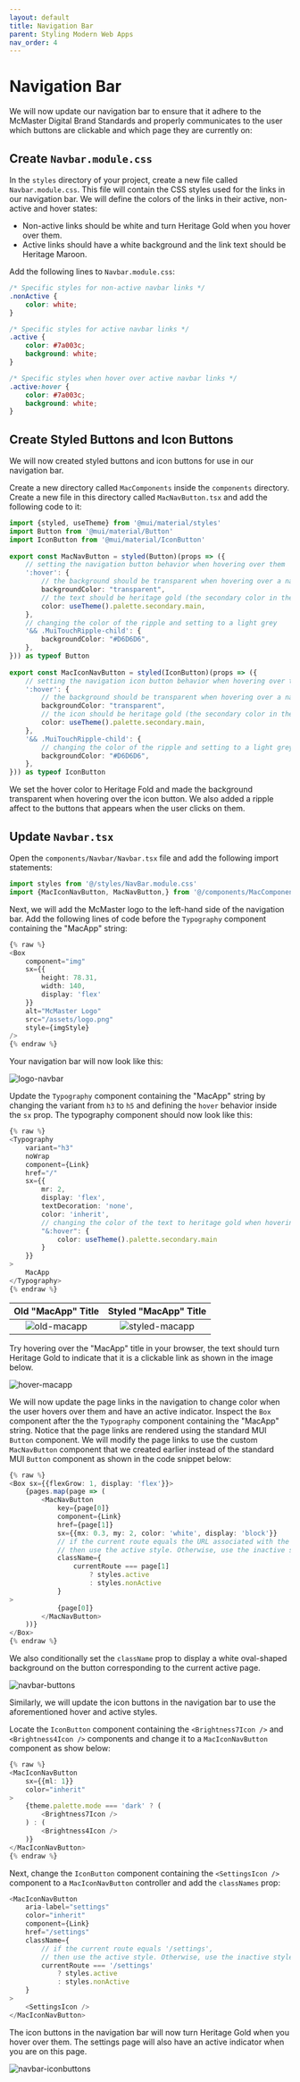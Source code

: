 ```yaml
---
layout: default
title: Navigation Bar
parent: Styling Modern Web Apps
nav_order: 4
---
```


# Navigation Bar

We will now update our navigation bar to ensure that it adhere to the McMaster Digital Brand Standards and properly communicates to the user which buttons are clickable and which page they are currently on:

## Create `Navbar.module.css`
In the `styles` directory of your project, create a new file called `Navbar.module.css`. This file will contain the CSS styles used for the links in our navigation bar. We will define the colors of the links in their active, non-active and hover states:
- Non-active links should be white and turn Heritage Gold when you hover over them.
- Active links should have a white background and the link text should be Heritage Maroon.

Add the following lines to `Navbar.module.css`:

```css
/* Specific styles for non-active navbar links */
.nonActive {
    color: white;
}

/* Specific styles for active navbar links */
.active {
    color: #7a003c;
    background: white;
}

/* Specific styles when hover over active navbar links */
.active:hover {
    color: #7a003c;
    background: white;
}
```

## Create Styled Buttons and Icon Buttons
We will now created styled buttons and icon buttons for use in our navigation bar. 

Create a new directory called `MacComponents` inside the `components` directory. Create a new file in this directory called `MacNavButton.tsx` and add the following code to it:

```ts
import {styled, useTheme} from '@mui/material/styles'  
import Button from '@mui/material/Button'  
import IconButton from '@mui/material/IconButton'  
  
export const MacNavButton = styled(Button)(props => ({  
    // setting the navigation button behavior when hovering over them  
    ':hover': {  
        // the background should be transparent when hovering over a navigation button  
        backgroundColor: "transparent",  
        // the text should be heritage gold (the secondary color in the theme)  
        color: useTheme().palette.secondary.main,  
    },  
    // changing the color of the ripple and setting to a light grey  
    '&& .MuiTouchRipple-child': {  
        backgroundColor: "#D6D6D6",  
    },  
})) as typeof Button  
  
export const MacIconNavButton = styled(IconButton)(props => ({  
    // setting the navigation icon button behavior when hovering over them  
    ':hover': {  
        // the background should be transparent when hovering over a navigation icon button  
        backgroundColor: "transparent",  
        // the icon should be heritage gold (the secondary color in the theme)  
        color: useTheme().palette.secondary.main,  
    },  
    '&& .MuiTouchRipple-child': {  
        // changing the color of the ripple and setting to a light grey  
        backgroundColor: "#D6D6D6",  
    },  
})) as typeof IconButton
```

We set the hover color to Heritage Fold and made the background transparent when hovering over the icon button. We also added a ripple affect to the buttons that appears when the user clicks on them. 

## Update `Navbar.tsx`
Open the `components/Navbar/Navbar.tsx` file and add the following import statements:
```ts
import styles from '@/styles/NavBar.module.css'  
import {MacIconNavButton, MacNavButton,} from '@/components/MacComponents/MacNavButton'
```

Next, we will add the McMaster logo to the left-hand side of the navigation bar. Add the following lines of code before the `Typography` component containing the "MacApp" string:
```ts
{% raw %}
<Box
	component="img"
	sx={{
		height: 78.31,
		width: 140,
		display: 'flex'
	}}
	alt="McMaster Logo"
	src="/assets/logo.png"
	style={imgStyle}
/>
{% endraw %}
```

Your navigation bar will now look like this:

![logo-navbar](assets/img/logo-navbar.png)

Update the `Typography` component containing the "MacApp" string by changing the variant from `h3` to `h5` and defining the `hover` behavior inside the `sx` prop. The typography component should now look like this:
```ts
{% raw %}
<Typography
	variant="h3"
	noWrap
	component={Link}
	href="/"
	sx={{
		mr: 2,
		display: 'flex',
		textDecoration: 'none',
		color: 'inherit',
		// changing the color of the text to heritage gold when hovering over it
		"&:hover": {
			color: useTheme().palette.secondary.main
		}
	}}
>
	MacApp
</Typography>
{% endraw %}
```

Old "MacApp" Title           |  Styled "MacApp" Title
:-------------------------:|:-------------------------:
![old-macapp](assets/img/old-macapp.png)  |  ![styled-macapp](assets/img/styled-macapp.png)

Try hovering over the "MacApp" title in your browser, the text should turn Heritage Gold to indicate that it is a clickable link as shown in the image below.

![hover-macapp](assets/img/hover-macapp.png)

We will now update the page links in the navigation to change color when the user hovers over them and have an active indicator. 
Inspect the `Box` component after the the `Typography` component containing the "MacApp" string. Notice that the page links are rendered using the standard MUI `Button` component.
We will modify the page links to use the custom `MacNavButton` component that we created earlier instead of the standard MUI `Button` component as shown in the code snippet below:
```ts
{% raw %}
<Box sx={{flexGrow: 1, display: 'flex'}}>
	{pages.map(page => (
		<MacNavButton
			key={page[0]}
			component={Link}
			href={page[1]}
			sx={{mx: 0.3, my: 2, color: 'white', display: 'block'}}
			// if the current route equals the URL associated with the button,  
			// then use the active style. Otherwise, use the inactive style
			className={
				currentRoute === page[1]
					? styles.active
					: styles.nonActive
			}
>
			{page[0]}
		</MacNavButton>
	))}
</Box>
{% endraw %}
```
We also conditionally set the `className` prop to display a white oval-shaped background on the button corresponding to the current active page.

![navbar-buttons](assets/img/navbar-buttons.png)

Similarly, we will update the icon buttons in the navigation bar to use the aforementioned hover and active styles.

Locate the `IconButton` component containing the  `<Brightness7Icon />` and `<Brightness4Icon />` components and change it to a `MacIconNavButton` component as show below:
```ts
{% raw %}
<MacIconNavButton
	sx={{ml: 1}}
	color="inherit"
>
	{theme.palette.mode === 'dark' ? (
		<Brightness7Icon />
	) : (
		<Brightness4Icon />
	)}
</MacIconNavButton>
{% endraw %}
```

Next, change the `IconButton` component containing the `<SettingsIcon />` component to a `MacIconNavButton` controller and add the `classNames` prop:
```ts
<MacIconNavButton
	aria-label="settings"
	color="inherit"
	component={Link}
	href="/settings"
	className={
		// if the current route equals '/settings',  
		// then use the active style. Otherwise, use the inactive style
		currentRoute === '/settings'
			? styles.active
			: styles.nonActive
	}
>
	<SettingsIcon />
</MacIconNavButton>
```

The icon buttons in the navigation bar will now turn Heritage Gold when you hover over them. The settings page will also have an active indicator when you are on this page.

![navbar-iconbuttons](assets/img/navbar-iconbuttons.png)

